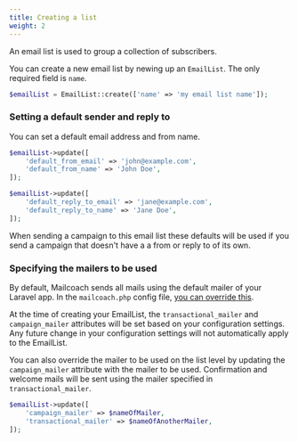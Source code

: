```yaml
---
title: Creating a list
weight: 2
---
```


An email list is used to group a collection of subscribers.

You can create a new email list by newing up an `EmailList`. The only required field is `name`.

```php
$emailList = EmailList::create(['name' => 'my email list name']);
```

### Setting a default sender and reply to

You can set a default email address and from name.

```php
$emailList->update([
    'default_from_email' => 'john@example.com',
    'default_from_name' => 'John Doe',
]);
```

```php
$emailList->update([
    'default_reply_to_email' => 'jane@example.com',
    'default_reply_to_name' => 'Jane Doe',
]);
```

When sending a campaign to this email list these defaults will be used if you send a campaign that doesn't have a a from or reply to of its own.

### Specifying the mailers to be used

By default, Mailcoach sends all mails using the default mailer of your Laravel app. In the `mailcoach.php` config file, [you can override this](https://mailcoach.app/docs/v3/package/general/installation-and-setup#configure-an-email-sending-service).

At the time of creating your EmailList, the `transactional_mailer` and `campaign_mailer` attributes will be set based on your configuration settings. Any future change in your configuration settings will not automatically apply to the EmailList.

You can also override the mailer to be used on the list level by updating the `campaign_mailer` attribute with the mailer to be used. Confirmation and welcome mails will be sent using the mailer specified in `transactional_mailer`.

```php
$emailList->update([
    'campaign_mailer' => $nameOfMailer,
    'transactional_mailer' => $nameOfAnotherMailer,
]);
``` 

